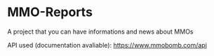 # MMO-Reports
A project that you can have informations and news about MMOs


API used (documentation avaliable): https://www.mmobomb.com/api
